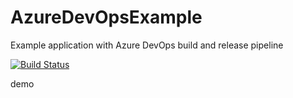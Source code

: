 # AzureDevOpsExample
Example application with Azure DevOps build and release pipeline

[![Build Status](https://zschro.visualstudio.com/AzureDevOpsExample/_apis/build/status/zschro.AzureDevOpsExample?branchName=master)](https://zschro.visualstudio.com/AzureDevOpsExample/_build/latest?definitionId=10&branchName=master)

demo
